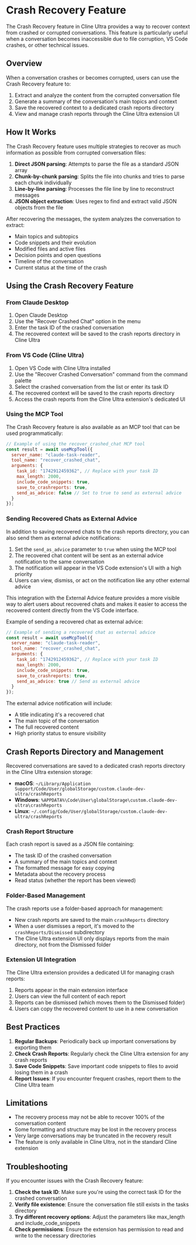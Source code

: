 # Crash Recovery Feature

The Crash Recovery feature in Cline Ultra provides a way to recover context from crashed or corrupted conversations. This feature is particularly useful when a conversation becomes inaccessible due to file corruption, VS Code crashes, or other technical issues.

## Overview

When a conversation crashes or becomes corrupted, users can use the Crash Recovery feature to:

1. Extract and analyze the content from the corrupted conversation file
2. Generate a summary of the conversation's main topics and context
3. Save the recovered context to a dedicated crash reports directory
4. View and manage crash reports through the Cline Ultra extension UI

## How It Works

The Crash Recovery feature uses multiple strategies to recover as much information as possible from corrupted conversation files:

1. **Direct JSON parsing**: Attempts to parse the file as a standard JSON array
2. **Chunk-by-chunk parsing**: Splits the file into chunks and tries to parse each chunk individually
3. **Line-by-line parsing**: Processes the file line by line to reconstruct messages
4. **JSON object extraction**: Uses regex to find and extract valid JSON objects from the file

After recovering the messages, the system analyzes the conversation to extract:

- Main topics and subtopics
- Code snippets and their evolution
- Modified files and active files
- Decision points and open questions
- Timeline of the conversation
- Current status at the time of the crash

## Using the Crash Recovery Feature

### From Claude Desktop

1. Open Claude Desktop
2. Use the "Recover Crashed Chat" option in the menu
3. Enter the task ID of the crashed conversation
4. The recovered context will be saved to the crash reports directory in Cline Ultra

### From VS Code (Cline Ultra)

1. Open VS Code with Cline Ultra installed
2. Use the "Recover Crashed Conversation" command from the command palette
3. Select the crashed conversation from the list or enter its task ID
4. The recovered context will be saved to the crash reports directory
5. Access the crash reports from the Cline Ultra extension's dedicated UI

### Using the MCP Tool

The Crash Recovery feature is also available as an MCP tool that can be used programmatically:

```javascript
// Example of using the recover_crashed_chat MCP tool
const result = await useMcpTool({
  server_name: "claude-task-reader",
  tool_name: "recover_crashed_chat",
  arguments: {
    task_id: "1742912459362", // Replace with your task ID
    max_length: 2000,
    include_code_snippets: true,
    save_to_crashreports: true,
    send_as_advice: false // Set to true to send as external advice
  }
});
```

### Sending Recovered Chats as External Advice

In addition to saving recovered chats to the crash reports directory, you can also send them as external advice notifications:

1. Set the `send_as_advice` parameter to `true` when using the MCP tool
2. The recovered chat content will be sent as an external advice notification to the same conversation
3. The notification will appear in the VS Code extension's UI with a high priority
4. Users can view, dismiss, or act on the notification like any other external advice

This integration with the External Advice feature provides a more visible way to alert users about recovered chats and makes it easier to access the recovered content directly from the VS Code interface.

Example of sending a recovered chat as external advice:

```javascript
// Example of sending a recovered chat as external advice
const result = await useMcpTool({
  server_name: "claude-task-reader",
  tool_name: "recover_crashed_chat",
  arguments: {
    task_id: "1742912459362", // Replace with your task ID
    max_length: 2000,
    include_code_snippets: true,
    save_to_crashreports: true,
    send_as_advice: true // Send as external advice
  }
});
```

The external advice notification will include:
- A title indicating it's a recovered chat
- The main topic of the conversation
- The full recovered content
- High priority status to ensure visibility

## Crash Reports Directory and Management

Recovered conversations are saved to a dedicated crash reports directory in the Cline Ultra extension storage:

- **macOS**: `~/Library/Application Support/Code/User/globalStorage/custom.claude-dev-ultra/crashReports`
- **Windows**: `%APPDATA%\Code\User\globalStorage\custom.claude-dev-ultra\crashReports`
- **Linux**: `~/.config/Code/User/globalStorage/custom.claude-dev-ultra/crashReports`

### Crash Report Structure

Each crash report is saved as a JSON file containing:
- The task ID of the crashed conversation
- A summary of the main topics and context
- The formatted message for easy copying
- Metadata about the recovery process
- Read status (whether the report has been viewed)

### Folder-Based Management

The crash reports use a folder-based approach for management:
- New crash reports are saved to the main `crashReports` directory
- When a user dismisses a report, it's moved to the `crashReports/Dismissed` subdirectory
- The Cline Ultra extension UI only displays reports from the main directory, not from the Dismissed folder

### Extension UI Integration

The Cline Ultra extension provides a dedicated UI for managing crash reports:
1. Reports appear in the main extension interface
2. Users can view the full content of each report
3. Reports can be dismissed (which moves them to the Dismissed folder)
4. Users can copy the recovered content to use in a new conversation

## Best Practices

1. **Regular Backups**: Periodically back up important conversations by exporting them
2. **Check Crash Reports**: Regularly check the Cline Ultra extension for any crash reports
3. **Save Code Snippets**: Save important code snippets to files to avoid losing them in a crash
4. **Report Issues**: If you encounter frequent crashes, report them to the Cline Ultra team

## Limitations

- The recovery process may not be able to recover 100% of the conversation content
- Some formatting and structure may be lost in the recovery process
- Very large conversations may be truncated in the recovery result
- The feature is only available in Cline Ultra, not in the standard Cline extension

## Troubleshooting

If you encounter issues with the Crash Recovery feature:

1. **Check the task ID**: Make sure you're using the correct task ID for the crashed conversation
2. **Verify file existence**: Ensure the conversation file still exists in the tasks directory
3. **Try different recovery options**: Adjust the parameters like max_length and include_code_snippets
4. **Check permissions**: Ensure the extension has permission to read and write to the necessary directories
